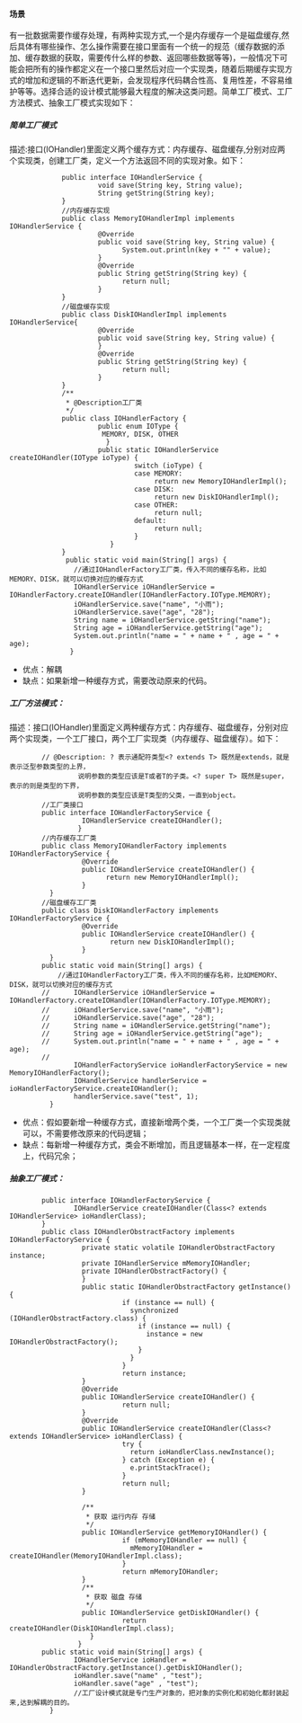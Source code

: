 #### 场景
有一批数据需要作缓存处理，有两种实现方式,一个是内存缓存一个是磁盘缓存,然后具体有哪些操作、怎么操作需要在接口里面有一个统一的规范（缓存数据的添加、缓存数据的获取，需要传什么样的参数、返回哪些数据等等)，一般情况下可能会把所有的操作都定义在一个接口里然后对应一个实现类，随着后期缓存实现方式的增加和逻辑的不断迭代更新，会发现程序代码耦合性高、复用性差，不容易维护等等。选择合适的设计模式能够最大程度的解决这类问题。简单工厂模式、工厂方法模式、抽象工厂模式实现如下：
##### 简单工厂模式
描述:接口(IOHandler)里面定义两个缓存方式：内存缓存、磁盘缓存,分别对应两个实现类，创建工厂类，定义一个方法返回不同的实现对象。如下：

                 public interface IOHandlerService {
                          void save(String key, String value);
                          String getString(String key);
                 }
                 //内存缓存实现
                 public class MemoryIOHandlerImpl implements IOHandlerService {
                          @Override
                          public void save(String key, String value) {
                                System.out.println(key + "" + value);
                          }
                          @Override
                          public String getString(String key) {
                                return null;
                          }
                 }
                 //磁盘缓存实现
                 public class DiskIOHandlerImpl implements IOHandlerService{
                          @Override
                          public void save(String key, String value) {
                          }      
                          @Override
                          public String getString(String key) {
                                return null;
                          }
                 }
                 /**
                  * @Description工厂类
                  */
                 public class IOHandlerFactory {
                          public enum IOType {
                           MEMORY, DISK, OTHER
                            }
                          public static IOHandlerService createIOHandler(IOType ioType) {
                                   switch (ioType) {
                                   case MEMORY:
                                        return new MemoryIOHandlerImpl();
                                   case DISK:
                                        return new DiskIOHandlerImpl();
                                   case OTHER:
                                        return null;
                                   default:
                                        return null;
                                   }
                             }
                 }
                  public static void main(String[] args) {
                    //通过IOHandlerFactory工厂类，传入不同的缓存名称，比如MEMORY、DISK，就可以切换对应的缓存方式
                    IOHandlerService iOHandlerService = IOHandlerFactory.createIOHandler(IOHandlerFactory.IOType.MEMORY);
                    iOHandlerService.save("name", "小雨");
                    iOHandlerService.save("age", "28");
                    String name = iOHandlerService.getString("name");
                    String age = iOHandlerService.getString("age");
                    System.out.println("name = " + name + " , age = " + age);
                   }
* 优点：解耦
* 缺点：如果新增一种缓存方式，需要改动原来的代码。
##### 工厂方法模式：
描述：接口(IOHandler)里面定义两种缓存方式：内存缓存、磁盘缓存，分别对应两个实现类，一个工厂接口，两个工厂实现类（内存缓存、磁盘缓存）。如下：

            // @Description: ? 表示通配符类型<? extends T> 既然是extends，就是表示泛型参数类型的上界，
                     说明参数的类型应该是T或者T的子类。<? super T> 既然是super，表示的则是类型的下界，
                     说明参数的类型应该是T类型的父类，一直到object。
            //工厂类接口
            public interface IOHandlerFactoryService {
                      IOHandlerService createIOHandler();
                     }
            //内存缓存工厂类
            public class MemoryIOHandlerFactory implements IOHandlerFactoryService {
                      @Override
                      public IOHandlerService createIOHandler() {
                            return new MemoryIOHandlerImpl();
                      }
              }
            //磁盘缓存工厂类
            public class DiskIOHandlerFactory implements IOHandlerFactoryService {
                      @Override
                      public IOHandlerService createIOHandler() {
                             return new DiskIOHandlerImpl();
                      }
              }
            public static void main(String[] args) {
                //通过IOHandlerFactory工厂类，传入不同的缓存名称，比如MEMORY、DISK，就可以切换对应的缓存方式
            //		IOHandlerService iOHandlerService = IOHandlerFactory.createIOHandler(IOHandlerFactory.IOType.MEMORY);
            //		iOHandlerService.save("name", "小雨");
            //		iOHandlerService.save("age", "28");
            //		String name = iOHandlerService.getString("name");
            //		String age = iOHandlerService.getString("age");
            //		System.out.println("name = " + name + " , age = " + age);
            //		
                    IOHandlerFactoryService ioHandlerFactoryService = new MemoryIOHandlerFactory();
                    IOHandlerService handlerService = ioHandlerFactoryService.createIOHandler();
                    handlerService.save("test", 1);
              }
* 优点：假如要新增一种缓存方式，直接新增两个类，一个工厂类一个实现类就可以，不需要修改原来的代码逻辑；
* 缺点：每新增一种缓存方式，类会不断增加，而且逻辑基本一样，在一定程度上，代码冗余；

##### 抽象工厂模式：

            public interface IOHandlerFactoryService {
                    IOHandlerService createIOHandler(Class<? extends IOHandlerService> ioHandlerClass);
            }
            public class IOHandlerObstractFactory implements IOHandlerFactoryService {
                      private static volatile IOHandlerObstractFactory instance;
                      private IOHandlerService mMemoryIOHandler;
                      private IOHandlerObstractFactory() {
                      }
                      public static IOHandlerObstractFactory getInstance() {
                                if (instance == null) {
                                  synchronized (IOHandlerObstractFactory.class) {
                                    if (instance == null) {
                                      instance = new IOHandlerObstractFactory();
                                    }
                                  }
                                }
                                return instance;
                      }
                      @Override
                      public IOHandlerService createIOHandler() {
                                return null;
                      }
                      @Override
                      public IOHandlerService createIOHandler(Class<? extends IOHandlerService> ioHandlerClass) {
                                try {
                                  return ioHandlerClass.newInstance();
                                } catch (Exception e) {
                                  e.printStackTrace();
                                }
                                return null;
                      }

                      /**
                       * 获取 运行内存 存储
                       */
                      public IOHandlerService getMemoryIOHandler() {
                                if (mMemoryIOHandler == null) {
                                  mMemoryIOHandler = createIOHandler(MemoryIOHandlerImpl.class);
                                }
                                return mMemoryIOHandler;
                      }
                      /**
                       * 获取 磁盘 存储
                       */
                      public IOHandlerService getDiskIOHandler() {
                                return createIOHandler(DiskIOHandlerImpl.class);
                        }
                     }
            public static void main(String[] args) {
                    IOHandlerService ioHandler = IOHandlerObstractFactory.getInstance().getDiskIOHandler();
                    ioHandler.save("name" , "test");
                    ioHandler.save("age" , "test");
                    //工厂设计模式就是专门生产对象的，把对象的实例化和初始化都封装起来,达到解耦的目的。
              }
